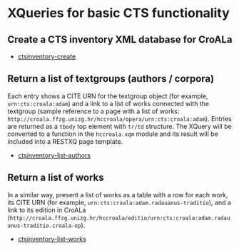 # XQueries for basic CTS functionality

## Create a CTS inventory XML database for CroALa

* [ctsinventory-create](ctsinventory-create.xq)

## Return a list of textgroups (authors / corpora)

Each entry shows a CITE URN for the textgroup object (for example, `urn:cts:croala:adam`) and a link to a list of works connected with the textgroup (sample reference to a page with a list of works: `http://croala.ffzg.unizg.hr/hccroala/opera/urn:cts:croala:adam`). Entries are returned as a `tbody` top element with `tr/td` structure. The XQuery will be converted to a function in the `hccroala.xqm` module and its result will be included into a RESTXQ page template.

* [ctsinventory-list-authors](ctsinventory-list-authors.xq)

## Return a list of works

In a similar way, present a list of works as a table with a row for each work, its CITE URN (for example, `urn:cts:croala:adam.radauanus-traditio`), and a link to its edition in CroALa (`http://croala.ffzg.unizg.hr/hccroala/editio/urn:cts:croala:adam.radauanus-traditio.croala-op`).

* [ctsinventory-list-works](ctsinventory-list-works.xq)
